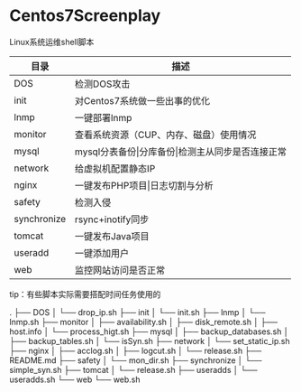 # Centos7Screenplay
Linux系统运维shell脚本

| 目录 | 描述        |
| ---- | ----------- |
| DOS  | 检测DOS攻击 |
|init|对Centos7系统做一些出事的优化|
|lnmp|一键部署lnmp|
|monitor|查看系统资源（CUP、内存、磁盘）使用情况|
|mysql|mysql分表备份\|分库备份\|检测主从同步是否连接正常|
|network|给虚拟机配置静态IP|
|nginx|一键发布PHP项目\|日志切割与分析|
|safety|检测入侵|
|synchronize|rsync+inotify同步|
|tomcat|一键发布Java项目|
|useradd|一键添加用户|
|web|监控网站访问是否正常|

tip：有些脚本实际需要搭配时间任务使用的



.
├── DOS
│   └── drop_ip.sh
├── init
│   └── init.sh
├── lnmp
│   └── lnmp.sh
├── monitor
│   ├── availability.sh
│   ├── disk_remote.sh
│   ├── host.info
│   └── process_higt.sh
├── mysql
│   ├── backup_databases.sh
│   ├── backup_tables.sh
│   └── isSyn.sh
├── network
│   └── set_static_ip.sh
├── nginx
│   ├── acclog.sh
│   ├── logcut.sh
│   └── release.sh
├── README.md
├── safety
│   └── mon_dir.sh
├── synchronize
│   └── simple_syn.sh
├── tomcat
│   └── release.sh
├── useradds
│   └── useradds.sh
└── web
    └── web.sh